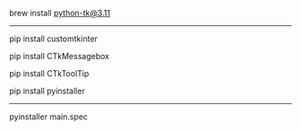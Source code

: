 brew install python-tk@3.11

- - -

pip install customtkinter

pip install CTkMessagebox

pip install CTkToolTip

pip install pyinstaller

- - -

pyinstaller main.spec

